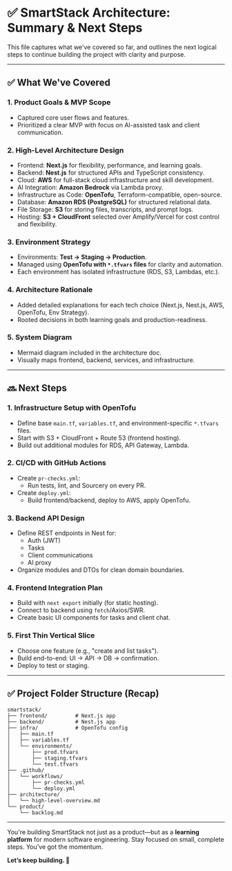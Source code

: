 # ✅ SmartStack Architecture: Summary & Next Steps

This file captures what we've covered so far, and outlines the next logical steps to continue building the project with clarity and purpose.

---

## ✅ What We've Covered

### 1. **Product Goals & MVP Scope**
- Captured core user flows and features.
- Prioritized a clear MVP with focus on AI-assisted task and client communication.

### 2. **High-Level Architecture Design**
- Frontend: **Next.js** for flexibility, performance, and learning goals.
- Backend: **Nest.js** for structured APIs and TypeScript consistency.
- Cloud: **AWS** for full-stack cloud infrastructure and skill development.
- AI Integration: **Amazon Bedrock** via Lambda proxy.
- Infrastructure as Code: **OpenTofu**, Terraform-compatible, open-source.
- Database: **Amazon RDS (PostgreSQL)** for structured relational data.
- File Storage: **S3** for storing files, transcripts, and prompt logs.
- Hosting: **S3 + CloudFront** selected over Amplify/Vercel for cost control and flexibility.

### 3. **Environment Strategy**
- Environments: **Test → Staging → Production**.
- Managed using **OpenTofu with `*.tfvars` files** for clarity and automation.
- Each environment has isolated infrastructure (RDS, S3, Lambdas, etc.).

### 4. **Architecture Rationale**
- Added detailed explanations for each tech choice (Next.js, Nest.js, AWS, OpenTofu, Env Strategy).
- Rooted decisions in both learning goals and production-readiness.

### 5. **System Diagram**
- Mermaid diagram included in the architecture doc.
- Visually maps frontend, backend, services, and infrastructure.

---

## 🔜 Next Steps

### 1. **Infrastructure Setup with OpenTofu**
- Define base `main.tf`, `variables.tf`, and environment-specific `*.tfvars` files.
- Start with S3 + CloudFront + Route 53 (frontend hosting).
- Build out additional modules for RDS, API Gateway, Lambda.

### 2. **CI/CD with GitHub Actions**
- Create `pr-checks.yml`:
  - Run tests, lint, and Sourcery on every PR.
- Create `deploy.yml`:
  - Build frontend/backend, deploy to AWS, apply OpenTofu.

### 3. **Backend API Design**
- Define REST endpoints in Nest for:
  - Auth (JWT)
  - Tasks
  - Client communications
  - AI proxy
- Organize modules and DTOs for clean domain boundaries.

### 4. **Frontend Integration Plan**
- Build with `next export` initially (for static hosting).
- Connect to backend using `fetch`/Axios/SWR.
- Create basic UI components for tasks and client chat.

### 5. **First Thin Vertical Slice**
- Choose one feature (e.g., "create and list tasks").
- Build end-to-end: UI → API → DB → confirmation.
- Deploy to test or staging.

---

## ✅ Project Folder Structure (Recap)

```
smartstack/
├── frontend/         # Next.js app
├── backend/          # Nest.js app
├── infra/            # OpenTofu config
│   ├── main.tf
│   ├── variables.tf
│   └── environments/
│       ├── prod.tfvars
│       ├── staging.tfvars
│       └── test.tfvars
├── .github/
│   └── workflows/
│       ├── pr-checks.yml
│       └── deploy.yml
├── architecture/
│   └── high-level-overview.md
└── product/
    └── backlog.md
```

---

You're building SmartStack not just as a product—but as a **learning platform** for modern software engineering. Stay focused on small, complete steps. You’ve got the momentum.

**Let’s keep building. 💪**